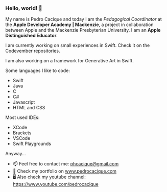 ### Hello, world! 👋

My name is Pedro Cacique and today I am the *Pedagogical Coordinator* at the **Apple Developer Academy | Mackenzie**, a project in collaboration between Apple and the Mackenzie Presbyterian University. I am an **Apple Distinguished Educator**.

I am currently working on small experiences in Swift. Check it on the Codevember repositories.

I am also working on a framework for Generative Art in Swift.

Some languages I like to code:
- Swift
- Java
- C
- C#
- Javascript
- HTML and CSS

Most used IDEs:
- XCode
- Brackets
- VSCode
- Swift Playgrounds

Anyway...
- 📫 Feel free to contact me: phcacique@gmail.com
- 📓 Check my portfolio on www.pedrocacique.com
- 🖥 Also check my youtube channel: https://www.youtube.com/pedrocacique
